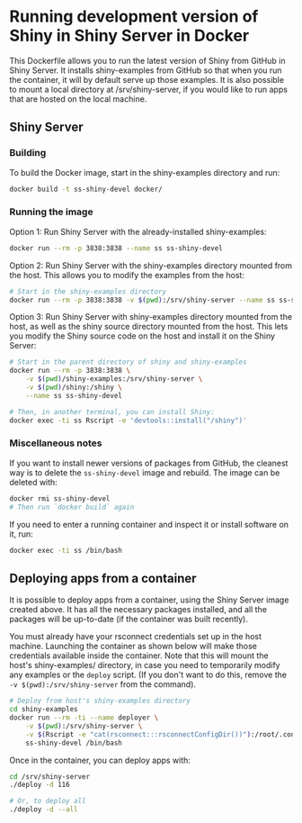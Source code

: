 Running development version of Shiny in Shiny Server in Docker
==============================================================

This Dockerfile allows you to run the latest version of Shiny from GitHub in Shiny Server. It installs shiny-examples from GitHub so that when you run the container, it will by default serve up those examples. It is also possible to mount a local directory at /srv/shiny-server, if you would like to run apps that are hosted on the local machine.


## Shiny Server

### Building

To build the Docker image, start in the shiny-examples directory and run:

```sh
docker build -t ss-shiny-devel docker/
```

### Running the image

Option 1: Run Shiny Server with the already-installed shiny-examples:

```sh
docker run --rm -p 3838:3838 --name ss ss-shiny-devel
```

Option 2: Run Shiny Server with the shiny-examples directory mounted from the host. This allows you to modify the examples from the host:

```sh
# Start in the shiny-examples directory
docker run --rm -p 3838:3838 -v $(pwd):/srv/shiny-server --name ss ss-shiny-devel
```

Option 3: Run Shiny Server with shiny-examples directory mounted from the host, as well as the shiny source directory mounted from the host. This lets you modify the Shiny source code on the host and install it on the Shiny Server:

```sh
# Start in the parent directory of shiny and shiny-examples
docker run --rm -p 3838:3838 \
    -v $(pwd)/shiny-examples:/srv/shiny-server \
    -v $(pwd)/shiny:/shiny \
    --name ss ss-shiny-devel

# Then, in another terminal, you can install Shiny:
docker exec -ti ss Rscript -e 'devtools::install("/shiny")'
```

### Miscellaneous notes

If you want to install newer versions of packages from GitHub, the cleanest way is to delete the `ss-shiny-devel` image and rebuild. The image can be deleted with:

```sh
docker rmi ss-shiny-devel
# Then run `docker build` again
```

If you need to enter a running container and inspect it or install software on it, run:

```sh
docker exec -ti ss /bin/bash
```


## Deploying apps from a container

It is possible to deploy apps from a container, using the Shiny Server image created above. It has all the necessary packages installed, and all the packages will be up-to-date (if the container was built recently).

You must already have your rsconnect credentials set up in the host machine. Launching the container as shown below will make those credentials available inside the container. Note that this will mount the host's shiny-examples/ directory, in case you need to temporarily modify any examples or the `deploy` script. (If you don't want to do this, remove the `-v $(pwd):/srv/shiny-server` from the command).

```sh
# Deploy from host's shiny-examples directory
cd shiny-examples
docker run --rm -ti --name deployer \
    -v $(pwd):/srv/shiny-server \
    -v $(Rscript -e "cat(rsconnect:::rsconnectConfigDir())"):/root/.config/R/connect \
    ss-shiny-devel /bin/bash
```

Once in the container, you can deploy apps with:

```sh
cd /srv/shiny-server
./deploy -d 116

# Or, to deploy all
./deploy -d --all
```
